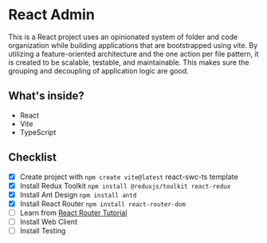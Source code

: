 # React Admin

This is a React project uses an opinionated system of folder and code organization while building applications that are bootstrapped using vite. By utilizing a feature-oriented architecture and the one action per file pattern, it is created to be scalable, testable, and maintainable. This makes sure the grouping and decoupling of application logic are good.

## What's inside?

- React
- Vite
- TypeScript

## Checklist

- [x] Create project with `npm create vite@latest` react-swc-ts template
- [x] Install Redux Toolkit `npm install @reduxjs/toolkit react-redux`
- [x] Install Ant Design `npm install antd`
- [x] Install React Router `npm install react-router-dom`
- [ ] Learn from [React Router Tutorial](https://reactrouter.com/en/main/start/tutorial)
- [ ] Install Web Client
- [ ] Install Testing
